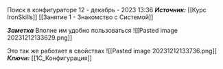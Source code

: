 
Поиск в конфигураторе
 12 - декабрь - 2023  13:36 
***Источник:***  [[Курс IronSkills]] [[Занятие 1 - Знакомство с Системой]]

***Заметка*** 
Вполне им удобно пользоваться
![[Pasted image 20231212133629.png]]

Это так же работает в свойствах
![[Pasted image 20231212133736.png]]
***Ключи:*** [[1С_Конфигурация]]